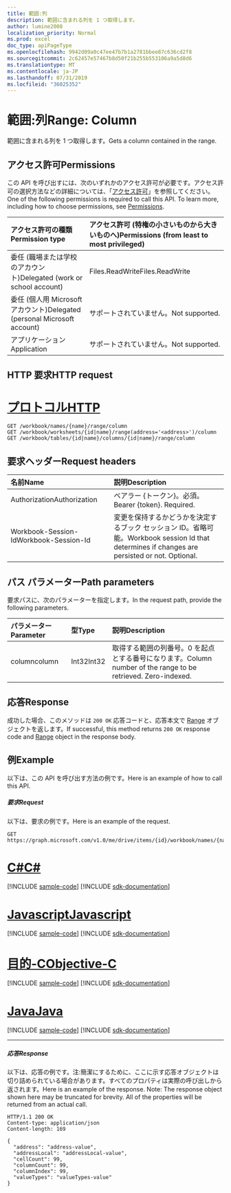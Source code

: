 ```yaml
---
title: 範囲:列
description: 範囲に含まれる列を 1 つ取得します。
author: lumine2008
localization_priority: Normal
ms.prod: excel
doc_type: apiPageType
ms.openlocfilehash: 9942d09a0c47ee47b7b1a2781bbee87c636cd2f8
ms.sourcegitcommit: 2c62457e57467b8d50f21b255b553106a9a5d8d6
ms.translationtype: MT
ms.contentlocale: ja-JP
ms.lasthandoff: 07/31/2019
ms.locfileid: "36025352"
---
```

# <a name="range-column"></a><span data-ttu-id="1c50b-103">範囲:列</span><span class="sxs-lookup"><span data-stu-id="1c50b-103">Range: Column</span></span>

<span data-ttu-id="1c50b-104">範囲に含まれる列を 1 つ取得します。</span><span class="sxs-lookup"><span data-stu-id="1c50b-104">Gets a column contained in the range.</span></span>
## <a name="permissions"></a><span data-ttu-id="1c50b-105">アクセス許可</span><span class="sxs-lookup"><span data-stu-id="1c50b-105">Permissions</span></span>
<span data-ttu-id="1c50b-p101">この API を呼び出すには、次のいずれかのアクセス許可が必要です。アクセス許可の選択方法などの詳細については、「[アクセス許可](/graph/permissions-reference)」を参照してください。</span><span class="sxs-lookup"><span data-stu-id="1c50b-p101">One of the following permissions is required to call this API. To learn more, including how to choose permissions, see [Permissions](/graph/permissions-reference).</span></span>

|<span data-ttu-id="1c50b-108">アクセス許可の種類</span><span class="sxs-lookup"><span data-stu-id="1c50b-108">Permission type</span></span>      | <span data-ttu-id="1c50b-109">アクセス許可 (特権の小さいものから大きいものへ)</span><span class="sxs-lookup"><span data-stu-id="1c50b-109">Permissions (from least to most privileged)</span></span>              |
|:--------------------|:---------------------------------------------------------|
|<span data-ttu-id="1c50b-110">委任 (職場または学校のアカウント)</span><span class="sxs-lookup"><span data-stu-id="1c50b-110">Delegated (work or school account)</span></span> | <span data-ttu-id="1c50b-111">Files.ReadWrite</span><span class="sxs-lookup"><span data-stu-id="1c50b-111">Files.ReadWrite</span></span>    |
|<span data-ttu-id="1c50b-112">委任 (個人用 Microsoft アカウント)</span><span class="sxs-lookup"><span data-stu-id="1c50b-112">Delegated (personal Microsoft account)</span></span> | <span data-ttu-id="1c50b-113">サポートされていません。</span><span class="sxs-lookup"><span data-stu-id="1c50b-113">Not supported.</span></span>    |
|<span data-ttu-id="1c50b-114">アプリケーション</span><span class="sxs-lookup"><span data-stu-id="1c50b-114">Application</span></span> | <span data-ttu-id="1c50b-115">サポートされていません。</span><span class="sxs-lookup"><span data-stu-id="1c50b-115">Not supported.</span></span> |

## <a name="http-request"></a><span data-ttu-id="1c50b-116">HTTP 要求</span><span class="sxs-lookup"><span data-stu-id="1c50b-116">HTTP request</span></span>

# <a name="httptabhttp"></a>[<span data-ttu-id="1c50b-117">プロトコル</span><span class="sxs-lookup"><span data-stu-id="1c50b-117">HTTP</span></span>](#tab/http)
<!-- { "blockType": "ignored" } -->
```http
GET /workbook/names/{name}/range/column
GET /workbook/worksheets/{id|name}/range(address='<address>')/column
GET /workbook/tables/{id|name}/columns/{id|name}/range/column

```
## <a name="request-headers"></a><span data-ttu-id="1c50b-118">要求ヘッダー</span><span class="sxs-lookup"><span data-stu-id="1c50b-118">Request headers</span></span>
| <span data-ttu-id="1c50b-119">名前</span><span class="sxs-lookup"><span data-stu-id="1c50b-119">Name</span></span>       | <span data-ttu-id="1c50b-120">説明</span><span class="sxs-lookup"><span data-stu-id="1c50b-120">Description</span></span>|
|:---------------|:----------|
| <span data-ttu-id="1c50b-121">Authorization</span><span class="sxs-lookup"><span data-stu-id="1c50b-121">Authorization</span></span>  | <span data-ttu-id="1c50b-p102">ベアラー {トークン}。必須。</span><span class="sxs-lookup"><span data-stu-id="1c50b-p102">Bearer {token}. Required.</span></span> |
| <span data-ttu-id="1c50b-124">Workbook-Session-Id</span><span class="sxs-lookup"><span data-stu-id="1c50b-124">Workbook-Session-Id</span></span>  | <span data-ttu-id="1c50b-p103">変更を保持するかどうかを決定するブック セッション ID。省略可能。</span><span class="sxs-lookup"><span data-stu-id="1c50b-p103">Workbook session Id that determines if changes are persisted or not. Optional.</span></span>|

## <a name="path-parameters"></a><span data-ttu-id="1c50b-127">パス パラメーター</span><span class="sxs-lookup"><span data-stu-id="1c50b-127">Path parameters</span></span>
<span data-ttu-id="1c50b-128">要求パスに、次のパラメーターを指定します。</span><span class="sxs-lookup"><span data-stu-id="1c50b-128">In the request path, provide the following parameters.</span></span>

| <span data-ttu-id="1c50b-129">パラメーター</span><span class="sxs-lookup"><span data-stu-id="1c50b-129">Parameter</span></span>    | <span data-ttu-id="1c50b-130">型</span><span class="sxs-lookup"><span data-stu-id="1c50b-130">Type</span></span>   |<span data-ttu-id="1c50b-131">説明</span><span class="sxs-lookup"><span data-stu-id="1c50b-131">Description</span></span>|
|:---------------|:--------|:----------|
|<span data-ttu-id="1c50b-132">column</span><span class="sxs-lookup"><span data-stu-id="1c50b-132">column</span></span>|<span data-ttu-id="1c50b-133">Int32</span><span class="sxs-lookup"><span data-stu-id="1c50b-133">Int32</span></span>|<span data-ttu-id="1c50b-p104">取得する範囲の列番号。0 を起点とする番号になります。</span><span class="sxs-lookup"><span data-stu-id="1c50b-p104">Column number of the range to be retrieved. Zero-indexed.</span></span>|

## <a name="response"></a><span data-ttu-id="1c50b-136">応答</span><span class="sxs-lookup"><span data-stu-id="1c50b-136">Response</span></span>

<span data-ttu-id="1c50b-137">成功した場合、このメソッドは `200 OK` 応答コードと、応答本文で [Range](../resources/range.md) オブジェクトを返します。</span><span class="sxs-lookup"><span data-stu-id="1c50b-137">If successful, this method returns `200 OK` response code and [Range](../resources/range.md) object in the response body.</span></span>

## <a name="example"></a><span data-ttu-id="1c50b-138">例</span><span class="sxs-lookup"><span data-stu-id="1c50b-138">Example</span></span>
<span data-ttu-id="1c50b-139">以下は、この API を呼び出す方法の例です。</span><span class="sxs-lookup"><span data-stu-id="1c50b-139">Here is an example of how to call this API.</span></span>
##### <a name="request"></a><span data-ttu-id="1c50b-140">要求</span><span class="sxs-lookup"><span data-stu-id="1c50b-140">Request</span></span>
<span data-ttu-id="1c50b-141">以下は、要求の例です。</span><span class="sxs-lookup"><span data-stu-id="1c50b-141">Here is an example of the request.</span></span>
<!--{
  "blockType": "request",
  "isComposable": true,
  "name": "range_column"
}-->
```http
GET https://graph.microsoft.com/v1.0/me/drive/items/{id}/workbook/names/{name}/range/column(column=5)
```
# <a name="ctabcsharp"></a>[<span data-ttu-id="1c50b-142">C#</span><span class="sxs-lookup"><span data-stu-id="1c50b-142">C#</span></span>](#tab/csharp)
[!INCLUDE [sample-code](../includes/snippets/csharp/range-column-csharp-snippets.md)]
[!INCLUDE [sdk-documentation](../includes/snippets/snippets-sdk-documentation-link.md)]

# <a name="javascripttabjavascript"></a>[<span data-ttu-id="1c50b-143">Javascript</span><span class="sxs-lookup"><span data-stu-id="1c50b-143">Javascript</span></span>](#tab/javascript)
[!INCLUDE [sample-code](../includes/snippets/javascript/range-column-javascript-snippets.md)]
[!INCLUDE [sdk-documentation](../includes/snippets/snippets-sdk-documentation-link.md)]

# <a name="objective-ctabobjc"></a>[<span data-ttu-id="1c50b-144">目的-C</span><span class="sxs-lookup"><span data-stu-id="1c50b-144">Objective-C</span></span>](#tab/objc)
[!INCLUDE [sample-code](../includes/snippets/objc/range-column-objc-snippets.md)]
[!INCLUDE [sdk-documentation](../includes/snippets/snippets-sdk-documentation-link.md)]

# <a name="javatabjava"></a>[<span data-ttu-id="1c50b-145">Java</span><span class="sxs-lookup"><span data-stu-id="1c50b-145">Java</span></span>](#tab/java)
[!INCLUDE [sample-code](../includes/snippets/java/range-column-java-snippets.md)]
[!INCLUDE [sdk-documentation](../includes/snippets/snippets-sdk-documentation-link.md)]

---


##### <a name="response"></a><span data-ttu-id="1c50b-146">応答</span><span class="sxs-lookup"><span data-stu-id="1c50b-146">Response</span></span>
<span data-ttu-id="1c50b-p105">以下は、応答の例です。注:簡潔にするために、ここに示す応答オブジェクトは切り詰められている場合があります。すべてのプロパティは実際の呼び出しから返されます。</span><span class="sxs-lookup"><span data-stu-id="1c50b-p105">Here is an example of the response. Note: The response object shown here may be truncated for brevity. All of the properties will be returned from an actual call.</span></span>
<!-- {
  "blockType": "response",
  "truncated": true,
  "@odata.type": "microsoft.graph.workbookRange"
} -->
```http
HTTP/1.1 200 OK
Content-type: application/json
Content-length: 169

{
  "address": "address-value",
  "addressLocal": "addressLocal-value",
  "cellCount": 99,
  "columnCount": 99,
  "columnIndex": 99,
  "valueTypes": "valueTypes-value"
}
```

<!-- uuid: 8fcb5dbc-d5aa-4681-8e31-b001d5168d79
2015-10-25 14:57:30 UTC -->
<!-- {
  "type": "#page.annotation",
  "description": "Range: Column",
  "keywords": "",
  "section": "documentation",
  "tocPath": "",
  "suppressions": [
  ]
}-->
